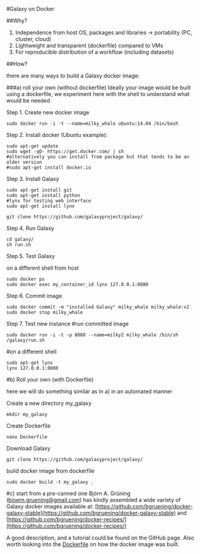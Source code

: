 #Galaxy on Docker

##Why?

1. Independence from host OS, packages and libraries -> portability (PC, cluster, cloud)
2. Lightweight and transparent (dockerfile) compared to VMs
3. For reproducible distribution of a workflow (including datasets)

##How?

there are many ways to build a Galaxy docker image:

###a) roll your own (without dockerfile)
Ideally your image would be built using a dockerfile, we experiment here with the shell to understand what would be needed

Step 1. Create new docker image

```
sudo docker run -i -t --name=milky_whale ubuntu:14.04 /bin/bash
```

Step 2. Install docker (Ubuntu example):

```
sudo apt-get update
sudo wget -qO- https://get.docker.com/ | sh
#alternatively you can install from package but that tends to be an older version 
#sudo apt-get install docker.io
```

Step 3. Install Galaxy

```
sudo apt-get install git
sudo apt-get install python
#lynx for testing web interface
sudo apt-get install lynx

git clone https://github.com/galaxyproject/galaxy/
```

Step 4. Run Galaxy

```
cd galaxy/
sh run.sh
```

Step 5. Test Galaxy

on a different shell from host

```
sudo docker ps
sudo docker exec my_container_id lynx 127.0.0.1:8080
```

Step 6. Commit image

```
sudo docker commit -m "installed Galaxy" milky_whale milky_whale:v2
sudo docker stop milky_whale
```

Step 7. Test new instance
#run committed image

```
sudo docker run -i -t -p 8080 --name=milky2 milky_whale /bin/sh /galaxy/run.sh
```

#on a different shell
```
sudo apt-get lynx
lynx 127.0.0.1:8080
```

#b) Roll your own (with Dockerfile)

here we will do something similar as in a) in an automated manner

Create a new directory my_galaxy
```
mkdir my_galaxy
```

Create Dockerfile
```
nano Dockerfile
```

Download Galaxy
```
git clone https://github.com/galaxyproject/galaxy/
```

build docker image from dockerfile
```
sudo docker build -t my_galaxy .
```
#c) start from a pre-canned one
Björn A. Grüning (bjoern.gruening@gmail.com) has kindly assembled a wide variety of Galaxy docker images available at: [https://github.com/bgruening/docker-galaxy-stable](https://github.com/bgruening/docker-galaxy-stable) and [https://github.com/bgruening/docker-recipes/](https://github.com/bgruening/docker-recipes/)

A good description, and a tutorial could be found on the GitHub page. Also worth looking into the [Dockerfile](https://github.com/bgruening/docker-galaxy-stable/blob/master/galaxy/Dockerfile) on how the docker image was built.
